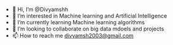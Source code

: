- 👋 Hi, I’m @Divyamshh
- 👀 I’m interested in Machine learning and Artificial Intelligence
- 🌱 I’m currently learning Machine learning algorithms
- 💞️ I’m looking to collaborate on big data mdoels and projects
- 📫 How to reach me divyamsh2003@gmail.com

<!---
Divyamshh/Divyamshh is a ✨ special ✨ repository because its `README.md` (this file) appears on your GitHub profile.
You can click the Preview link to take a look at your changes.
--->
